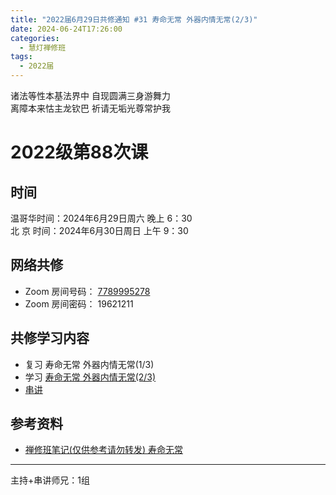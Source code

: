 ```yaml
---
title: "2022届6月29日共修通知 #31 寿命无常 外器内情无常(2/3)"
date: 2024-06-24T17:26:00
categories:
  - 慧灯禅修班
tags:
  - 2022届
---
```

诸法等性本基法界中 自现圆满三身游舞力\
离障本来怙主龙钦巴 祈请无垢光尊常护我

# 2022级第88次课

## 时间

温哥华时间：2024年6月29日周六 晚上 6：30\
北  京 时间：2024年6月30日周日 上午 9：30

## 网络共修

* Zoom 房间号码： [7789995278](https://us02web.zoom.us/j/7789995278?pwd=VjZmbWJFY2k2K0E5RVB2cTNIQmhqUT09)
* Zoom 房间密码： 19621211

## 共修学习内容

* 复习 寿命无常 外器内情无常(1/3)
* 学习 [寿命无常 外器内情无常(2/3)](https://www.huidengchanxiu.net/4jx/2wc/02)
* [串讲](https://box.hdcxb.net/%E5%85%B6%E4%BB%96%E8%B5%84%E6%96%99/f/2022%E5%B1%8A)


## 参考资料

* [禅修班笔记(仅供参考请勿转发) 寿命无常](https://bj.cxb123.cc/2wc/)
- - -


主持+串讲师兄：1组
